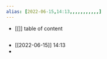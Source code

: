 ```yaml
---
alias: [2022-06-15,14:13,,,,,,,,,,,]
---
```

- [[]]
table of content
```toc
```

- [[2022-06-15]] 14:13
- 